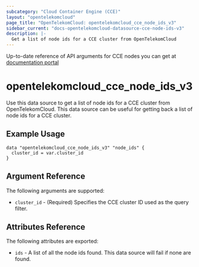 ```yaml
---
subcategory: "Cloud Container Engine (CCE)"
layout: "opentelekomcloud"
page_title: "OpenTelekomCloud: opentelekomcloud_cce_node_ids_v3"
sidebar_current: "docs-opentelekomcloud-datasource-cce-node-ids-v3"
description: |-
  Get a list of node ids for a CCE cluster from OpenTelekomCloud
---
```


Up-to-date reference of API arguments for CCE nodes you can get at
[documentation portal](https://docs.otc.t-systems.com/cloud-container-engine/api-ref/apis/cluster_management/listing_all_nodes_in_a_cluster.html)

# opentelekomcloud_cce_node_ids_v3

Use this data source to get a list of node ids for a CCE cluster from OpenTelekomCloud.
This data source can be useful for getting back a list of node ids for a CCE cluster.

## Example Usage

```hcl
data "opentelekomcloud_cce_node_ids_v3" "node_ids" {
  cluster_id = var.cluster_id
}
```

## Argument Reference

The following arguments are supported:

* `cluster_id` - (Required) Specifies the CCE cluster ID used as the query filter.

## Attributes Reference

The following attributes are exported:

* `ids` - A list of all the node ids found. This data source will fail if none are found.
